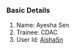 ### Basic Details
1. Name: Ayesha Sen
1. Trainee: CDAC
1. User Id: [AishaSn](https://github.com/AishaSn)